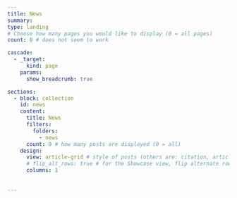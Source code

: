 ```yaml
---
title: News
summary:
type: landing
# Choose how many pages you would like to display (0 = all pages)
count: 0 # does not seem to work

cascade:
  - _target:
      kind: page
    params:
      show_breadcrumb: true

sections:
  - block: collection
    id: news
    content:
      title: News
      filters:
        folders:
          - news
      count: 0 # how many posts are displayed (0 = all)
    design:
      view: article-grid # style of posts (others are: citation, article-grid, compact, card)
      # flip_alt_rows: true # for the Showcase view, flip alternate rows
      columns: 1
    
    
---
```

